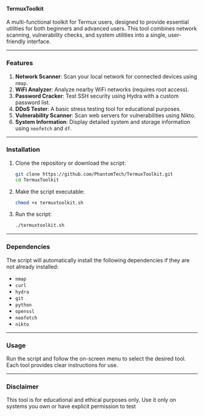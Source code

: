 
#### **TermuxToolkit**
A multi-functional toolkit for Termux users, designed to provide essential utilities for both beginners and advanced users. This tool combines network scanning, vulnerability checks, and system utilities into a single, user-friendly interface.

---

### **Features**
1. **Network Scanner**: Scan your local network for connected devices using `nmap`.
2. **WiFi Analyzer**: Analyze nearby WiFi networks (requires root access).
3. **Password Cracker**: Test SSH security using Hydra with a custom password list.
4. **DDoS Tester**: A basic stress testing tool for educational purposes.
5. **Vulnerability Scanner**: Scan web servers for vulnerabilities using Nikto.
6. **System Information**: Display detailed system and storage information using `neofetch` and `df`.

---

### **Installation**
1. Clone the repository or download the script:
   ```bash
   git clone https://github.com/PhantomTech/TermuxToolkit.git
   cd TermuxToolkit
   ```
2. Make the script executable:
   ```bash
   chmod +x termuxtoolkit.sh
   ```
3. Run the script:
   ```bash
   ./termuxtoolkit.sh
   ```

---

### **Dependencies**
The script will automatically install the following dependencies if they are not already installed:
- `nmap`
- `curl`
- `hydra`
- `git`
- `python`
- `openssl`
- `neofetch`
- `nikto`

---

### **Usage**
Run the script and follow the on-screen menu to select the desired tool. Each tool provides clear instructions for use.

---

### **Disclaimer**
This tool is for educational and ethical purposes only. Use it only on systems you own or have explicit permission to test
